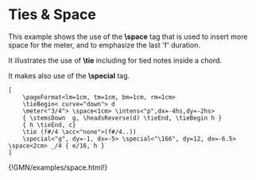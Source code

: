 
# Ties & Space 

This example shows the use of the **\space** tag that is used to insert more space for the meter,
and to emphasize the last 'f' duration.

It illustrates the use of **\tie** including for tied notes inside a chord.

It makes also use of the **\special** tag.

~~~~~~
[   
	\pageFormat<lm=1cm, tm=1cm, bm=1cm, rm=1cm>
	\tieBegin< curve="down"> d 
	\meter<"3/4"> \space<1cm> \intens<"p",dx=-4hs,dy=-2hs>
	{ \stemsDown  g, \headsReverse(d) \tieEnd, \tieBegin h } 
	{ h \tieEnd, c}  
	\tie (f#/4 \acc<"none">(f#/4..)) 
	\special<"g", dy=-1, dx=-5> \special<"\166", dy=12, dx=-6.5> \space<2cm> _/4 { e/16, h } 
]
~~~~~~
{!GMN/examples/space.html!}

